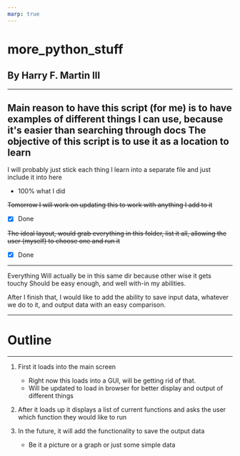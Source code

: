 ```yaml
---
marp: true
---
```


# more_python_stuff
By Harry F. Martin III
---

---
Main reason to have this script (for me) is to have examples of different things I can use, because it's easier than searching through docs
The objective of this script is to use it as a location to learn
---

I will probably just stick each thing I learn into a separate file and just include it into here
- 100% what I did

~~Tomorrow I will work on updating this to work with anything I add to it~~ 
- [x] Done

~~The ideal layout, would grab everything in this folder, list it all, allowing the user (myself) to choose one and run it~~ 
- [x] Done

---
Everything Will actually be in this same dir because other wise it gets touchy
Should be easy enough, and well with-in my abilities.

After I finish that, I would like to add the ability to save input data, whatever we do to it, and output data with an easy comparison.


---
# Outline

---

1) First it loads into the main screen
    - Right now this loads into a GUI, will be getting rid of that.
    - Will be updated to load in browser for better display and output of different things
2) After it loads up it displays a list of current functions and asks the user which function they would like to run

3) In the future, it will add the functionality to save the output data
    - Be it a picture or a graph or just some simple data
